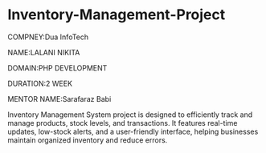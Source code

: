 # Inventory-Management-Project
COMPNEY:Dua InfoTech

NAME:LALANI NIKITA

DOMAIN:PHP DEVELOPMENT

DURATION:2 WEEK

MENTOR NAME:Sarafaraz Babi

 Inventory Management System project is designed to efficiently track and manage products, stock levels, and transactions. It features real-time updates, low-stock alerts, and a user-friendly interface, helping businesses maintain organized inventory and reduce errors.
 
